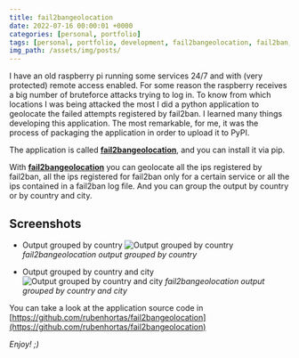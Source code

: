 ```yaml
---
title: fail2bangeolocation
date: 2022-07-16 00:00:01 +0000
categories: [personal, portfolio]
tags: [personal, portfolio, development, fail2bangeolocation, fail2ban, geolocation]
img_path: /assets/img/posts/
---
```


I have an old raspberry pi running some services 24/7 and with (very protected) remote access enabled.
For some reason the raspberry receives a big number of bruteforce attacks trying to log in.
To know from which locations I was being attacked the most I did a python application to geolocate the failed attempts registered by fail2ban.
I learned many things developing this application. The most remarkable, for me, it was the process of packaging the application in order to upload it to PyPI.

The application is called [**fail2bangeolocation**](https://github.com/rubenhortas/fail2bangeolocation), and you can install it via pip.

With [**fail2bangeolocation**](https://github.com/rubenhortas/fail2bangeolocation) you can geolocate all the ips registered by fail2ban, all the ips registered for fail2ban only for a certain service or all the ips contained in a fail2ban log file. And you can group the output by country or by country and city.

## Screenshots
- Output grouped by country
![Output grouped by country](fail2bangeolocation_screenshot_grouped_by_country.png)
_fail2bangeolocation output grouped by country_

- Output grouped by country and city
![Output grouped by country and city](fail2bangeolocation_screenshot_grouped_by_country_and_city.png)
_fail2bangeolocation output grouped by country and city_

You can take a look at the application source code in [https://github.com/rubenhortas/fail2bangeolocation](https://github.com/rubenhortas/fail2bangeolocation)

_Enjoy! ;)_
